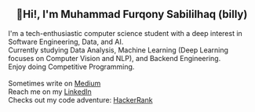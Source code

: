 <h2 align="center">👋Hi!, I'm Muhammad Furqony Sabililhaq (billy)</h2>
I'm a tech-enthusiastic computer science student with a deep interest in Software Engineering, Data, and AI.<br>
Currently studying Data Analysis, Machine Learning (Deep Learning focuses on Computer Vision and NLP), and Backend Engineering.<br>
Enjoy doing Competitive Programming.

<br>

<br>
Sometimes write on <a href="https://sabililhaq.medium.com">Medium</a><br>
Reach me on my <a href="https://linkedin.com/in/sabililhaq/">LinkedIn</a><br>
Checks out my code adventure: <a href="https://www.hackerrank.com/sabililhaqq">HackerRank</a><br>




<!--
**sabililhaq/sabililhaq** is a ✨ _special_ ✨ repository because its `README.md` (this file) appears on your GitHub profile.

Here are some ideas to get you started:

- 🔭 I’m currently working on ...
- 🌱 I’m currently learning ...
- 👯 I’m looking to collaborate on ...
- 🤔 I’m looking for help with ...
- 💬 Ask me about ...
- 📫 How to reach me: ...
- 😄 Pronouns: ...
- ⚡ Fun fact: ...
-->
